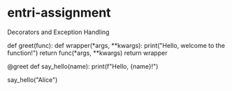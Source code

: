 # entri-assignment
Decorators and Exception Handling

def greet(func):
    def wrapper(*args, **kwargs):
        print("Hello, welcome to the function!")
        return func(*args, **kwargs)
    return wrapper

@greet
def say_hello(name):
    print(f"Hello, {name}!")

say_hello("Alice")
